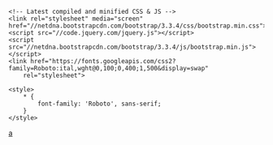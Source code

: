 <!DOCTYPE html>
<html lang="en">

<head>
    <meta charset="UTF-8">
    <meta name="viewport" content="width=device-width, initial-scale=1.0">
    <title>Document</title>

    <!-- Latest compiled and minified CSS & JS -->
    <link rel="stylesheet" media="screen" href="//netdna.bootstrapcdn.com/bootstrap/3.3.4/css/bootstrap.min.css">
    <script src="//code.jquery.com/jquery.js"></script>
    <script src="//netdna.bootstrapcdn.com/bootstrap/3.3.4/js/bootstrap.min.js"></script>
    <link href="https://fonts.googleapis.com/css2?family=Roboto:ital,wght@0,100;0,400;1,500&display=swap"
        rel="stylesheet">

    <style>
        * {
            font-family: 'Roboto', sans-serif;
        }
    </style>
</head>
<body>
    <a href="BLOG.html">a</a>
    <a href=""></a>
    <a href=""></a>
    <a href=""></a>
    <a href=""></a>
    <a href=""></a>

</body>
